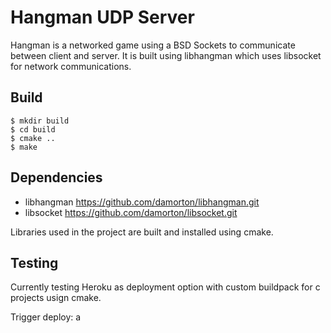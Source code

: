 # Hangman UDP Server

Hangman is a networked game using a BSD Sockets to communicate between client and server. It is built using libhangman which uses libsocket for network communications.

## Build

```
$ mkdir build
$ cd build
$ cmake ..
$ make
```

## Dependencies

- libhangman  https://github.com/damorton/libhangman.git
- libsocket   https://github.com/damorton/libsocket.git

Libraries used in the project are built and installed using cmake.

## Testing

Currently testing Heroku as deployment option with custom buildpack for c projects usign cmake.

Trigger deploy: a

